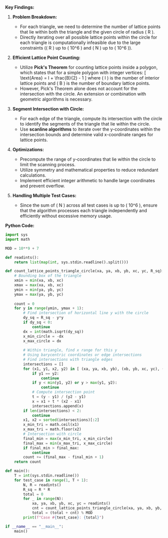 **Key Findings:**

1. **Problem Breakdown:**
   - For each triangle, we need to determine the number of lattice points that lie within both the triangle and the given circle of radius \( R \).
   - Directly iterating over all possible lattice points within the circle for each triangle is computationally infeasible due to the large constraints (\( R \) up to \( 10^6 \) and \( N \) up to \( 10^6 \)).

2. **Efficient Lattice Point Counting:**
   - Utilize **Pick's Theorem** for counting lattice points inside a polygon, which states that for a simple polygon with integer vertices:
     \[
     \text{Area} = I + \frac{B}{2} - 1
     \]
     where \( I \) is the number of interior lattice points and \( B \) is the number of boundary lattice points.
   - However, Pick's Theorem alone does not account for the intersection with the circle. An extension or combination with geometric algorithms is necessary.

3. **Segment Intersection with Circle:**
   - For each edge of the triangle, compute its intersection with the circle to identify the segments of the triangle that lie within the circle.
   - Use **scanline algorithms** to iterate over the y-coordinates within the intersection bounds and determine valid x-coordinate ranges for lattice points.

4. **Optimizations:**
   - Precompute the range of y-coordinates that lie within the circle to limit the scanning process.
   - Utilize symmetry and mathematical properties to reduce redundant calculations.
   - Implement efficient integer arithmetic to handle large coordinates and prevent overflow.

5. **Handling Multiple Test Cases:**
   - Since the sum of \( N \) across all test cases is up to \( 10^6 \), ensure that the algorithm processes each triangle independently and efficiently without excessive memory usage.

**Python Code:**

```python
import sys
import math

MOD = 10**9 + 7

def readints():
    return list(map(int, sys.stdin.readline().split()))

def count_lattice_points_triangle_circle(xa, ya, xb, yb, xc, yc, R_sq):
    # Bounding box of the triangle
    xmin = min(xa, xb, xc)
    xmax = max(xa, xb, xc)
    ymin = min(ya, yb, yc)
    ymax = max(ya, yb, yc)
    
    count = 0
    for y in range(ymin, ymax + 1):
        # Find intersection of horizontal line y with the circle
        dy_sq = R_sq - y*y
        if dy_sq < 0:
            continue
        dx = int(math.isqrt(dy_sq))
        x_min_circle = -dx
        x_max_circle = dx
        
        # Within triangle, find x range for this y
        # Using barycentric coordinates or edge intersections
        # Find intersections with triangle edges
        intersections = []
        for (x1, y1, x2, y2) in [ (xa, ya, xb, yb), (xb, yb, xc, yc), (xc, yc, xa, ya) ]:
            if y1 == y2:
                continue
            if y < min(y1, y2) or y > max(y1, y2):
                continue
            # Compute intersection point
            t = (y - y1) / (y2 - y1)
            x = x1 + t * (x2 - x1)
            intersections.append(x)
        if len(intersections) < 2:
            continue
        x1, x2 = sorted(intersections)[:2]
        x_min_tri = math.ceil(x1)
        x_max_tri = math.floor(x2)
        # Intersection with circle
        final_min = max(x_min_tri, x_min_circle)
        final_max = min(x_max_tri, x_max_circle)
        if final_min > final_max:
            continue
        count += (final_max - final_min + 1)
    return count

def main():
    T = int(sys.stdin.readline())
    for test_case in range(1, T + 1):
        N, R = readints()
        R_sq = R * R
        total = 0
        for _ in range(N):
            xa, ya, xb, yb, xc, yc = readints()
            cnt = count_lattice_points_triangle_circle(xa, ya, xb, yb, xc, yc, R_sq)
            total = (total + cnt) % MOD
        print(f"Case #{test_case}: {total}")

if __name__ == "__main__":
    main()
```